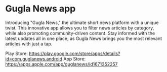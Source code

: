 # Gugla News app
Introducing "Gugla News," the ultimate short news platform with a unique twist. This innovative app allows you to filter news articles by category, while also promoting community-driven content. Stay informed with the latest updates all in one place, as Gugla News brings you the most relevant articles with just a tap. 

Play Store: https://play.google.com/store/apps/details?id=com.guglanews.android
App Store: https://apps.apple.com/app/guglanews/id1671352257
